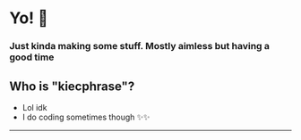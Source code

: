 # Yo! 🙂

### Just kinda making some stuff. Mostly aimless but having a good time

## Who is "kiecphrase"?
- Lol idk
- I do coding sometimes though ✨✨ 

---
